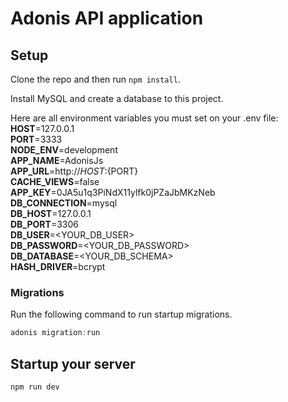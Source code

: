 # Adonis API application

## Setup

Clone the repo and then run `npm install`.

Install MySQL and create a database to this project.

Here are all environment variables you must set on your .env file:<br>
**HOST**=127.0.0.1<br>
**PORT**=3333<br>
**NODE_ENV**=development<br>
**APP_NAME**=AdonisJs<br>
**APP_URL**=http://${HOST}:${PORT}<br>
**CACHE_VIEWS**=false<br>
**APP_KEY**=0JA5u1q3PiNdX11ylfk0jPZaJbMKzNeb<br>
**DB_CONNECTION**=mysql<br>
**DB_HOST**=127.0.0.1<br>
**DB_PORT**=3306<br>
**DB_USER**=<YOUR_DB_USER><br>
**DB_PASSWORD**=<YOUR_DB_PASSWORD><br>
**DB_DATABASE**=<YOUR_DB_SCHEMA><br>
**HASH_DRIVER**=bcrypt<br>

### Migrations

Run the following command to run startup migrations.

```js
adonis migration:run
```

## Startup your server

```js
npm run dev
```
